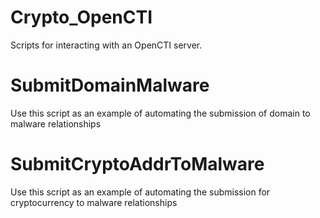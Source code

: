# Crypto_OpenCTI
Scripts for interacting with an OpenCTI server.

# SubmitDomainMalware

Use this script as an example of automating the submission of domain to malware relationships

# SubmitCryptoAddrToMalware

Use this script as an example of automating the submission for cryptocurrency to malware relationships
